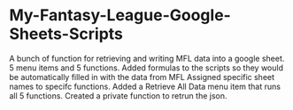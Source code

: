 # My-Fantasy-League-Google-Sheets-Scripts
A bunch of function for retrieving and writing MFL data into a google sheet.
5 menu items and 5 functions.
Added formulas to the scripts so they would be automatically filled in with the data from MFL
Assigned specific sheet names to specifc functions.  Added a Retrieve All Data menu item that runs all 5 functions.  Created a private function to retrun the json.
